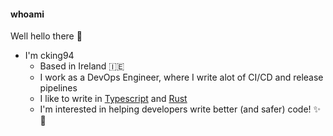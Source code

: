 #### whoami

Well hello there 👋

* I'm cking94
  * Based in Ireland :ireland:
  * I work as a DevOps Engineer, where I write alot of CI/CD and release pipelines
  * I like to write in [Typescript](https://www.typescriptlang.org/) and [Rust](https://www.rust-lang.org/)
  * I'm interested in helping developers write better (and safer) code! :sparkles: :cop:
